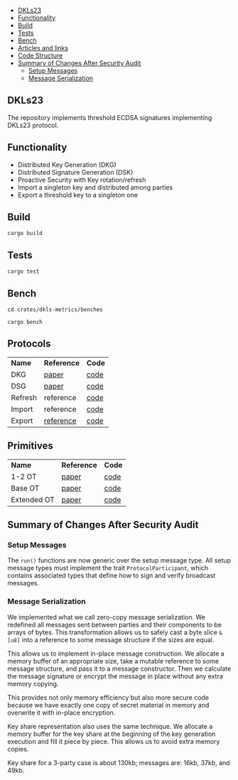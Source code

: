 <!-- START doctoc generated TOC please keep comment here to allow auto update -->
<!-- DON'T EDIT THIS SECTION, INSTEAD RE-RUN doctoc TO UPDATE -->

[//]: # (**Table of Contents**  *generated with [DocToc]&#40;https://github.com/thlorenz/doctoc&#41;*)

- [DKLs23](#dkls23)
- [Functionality](#functionality)
- [Build](#build)
- [Tests](#tests)
- [Bench](#bench)
- [Articles and links](#articles-and-links)
- [Code Structure](#code-structure)
- [Summary of Changes After Security Audit](#summary-of-changes-after-security-audit)
  - [Setup Messages](#setup-messages)
  - [Message Serialization](#message-serialization)

<!-- END doctoc generated TOC please keep comment here to allow auto update -->

## DKLs23
The repository implements threshold ECDSA signatures implementing DKLs23 protocol.

## Functionality

- Distributed Key Generation (DKG)
- Distributed Signature Generation (DSK)
- Proactive Security with Key rotation/refresh
- Import a singleton key and distributed among parties
- Export a threshold key to a singleton one

## Build
`cargo build
`
## Tests
`cargo test
`
## Bench

`cd crates/dkls-metrics/benches`

`cargo bench`


## Protocols 


<table>
  <tr>
    <td><b> Name </b></td>
    <td><b> Reference </b></td>
    <td><b> Code </b></td>
  </tr>
  <tr>
    <td>DKG</td>
    <td><a href="https://eprint.iacr.org/2022/374.pdf">paper</a></td>
    <td><a href="src/keygen/dkg.rs">code</a></td>
  </tr>
  <tr>
    <td>DSG</td>
    <td><a href="https://eprint.iacr.org/2023/765.pdf">paper</a></td>
    <td><a href="src/sign/dsg.rs">code</a></td>
  </tr>
  <tr>
    <td>Refresh</td>
    <td>reference</td>
    <td><a href="src/keygen/key_refresh.rs.rs">code</a></td>
  </tr>
  <tr>
    <td>Import</td>
    <td><a href="sss"></a>reference</td>
    <td><a href="/src/key_import.rs">code</a></td>
  </tr>
  <tr>
    <td>Export</td>
    <td><a href="sss">reference</a></td>
    <td><a href="/src/key_export.rs">code</a></td>
  </tr>

</table>

## Primitives


<table>
  <tr>
    <td><b> Name </b></td>
    <td><b> Reference </b></td>
    <td><b> Code </b></td>
  </tr>
  <tr>
    <td>1-2 OT</td>
    <td><a href=" https://eprint.iacr.org/2019/706.pdf">paper</a></td>
    <td><a href="src/keygen/dkg.rs">code</a></td>
  </tr>
  <tr>
    <td>Base OT</td>
    <td><a href="https://eprint.iacr.org/2015/546.pdf">paper</a></td>
    <td><a href="src/sign/dsg.rs">code</a></td>
  </tr>
  <tr>
    <td>Extended OT</td>
    <td><a href="https://eprint.iacr.org/2022/192.pdf">paper</a></td>
    <td><a href="src/keygen/key_refresh.rs.rs">code</a></td>
  </tr>

</table>


## Summary of Changes After Security Audit

### Setup Messages

The `run()` functions are now generic over the setup message type.
All setup message types must implement the trait
`ProtocolParticipant`, which contains associated types that define how
to sign and verify broadcast messages.

### Message Serialization

We implemented what we call zero-copy message serialization. We
redefined all messages sent between parties and their components to be
arrays of bytes. This transformation allows us to safely cast a byte
slice `&[u8]` into a reference to some message structure if the sizes
are equal.

This allows us to implement in-place message construction. We allocate
a memory buffer of an appropriate size, take a mutable reference to
some message structure, and pass it to a message constructor. Then we
calculate the message signature or encrypt the message in place
without any extra memory copying.

This provides not only memory efficiency but also more secure code
because we have exactly one copy of secret material in memory and
overwrite it with in-place encryption.

Key share representation also uses the same technique. We allocate a
memory buffer for the key share at the beginning of the key generation
execution and fill it piece by piece. This allows us to avoid extra
memory copies.

Key share for a 3-party case is about 130kb; messages are: 16kb, 37kb,
and 49kb.
